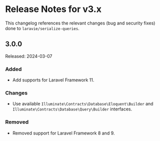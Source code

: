 # Release Notes for v3.x

This changelog references the relevant changes (bug and security fixes) done to `laravie/serialize-queries`.

## 3.0.0

Released: 2024-03-07

### Added

* Add supports for Laravel Framework 11.

### Changes

* Use available `Illuminate\Contracts\Database\Eloquent\Builder` and `Illuminate\Contracts\Database\Query\Builder` interfaces.

### Removed

* Removed support for Laravel Framework 8 and 9.
